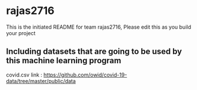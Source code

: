 # rajas2716
This is the initiated README for team rajas2716, Please edit this as you build your project

## Including datasets that are going to be used by this machine learning program
covid.csv
link : https://github.com/owid/covid-19-data/tree/master/public/data
